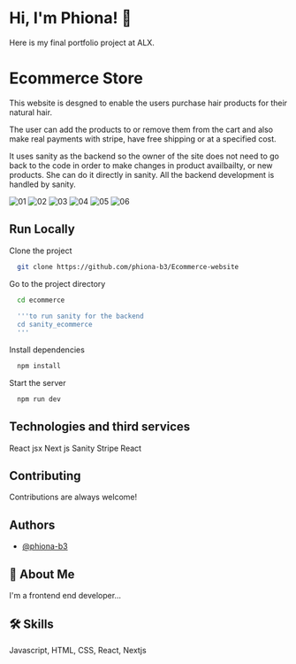 
# Hi, I'm Phiona! 👋
Here is my final portfolio project at ALX.

# Ecommerce Store

This website is desgned to enable the users purchase hair products for their natural hair.

The user can add the products to or remove them from the cart and also make real payments with stripe, have free shipping or at a specified cost.

It uses sanity as the backend so the owner of the site does not need to go back to the code in order to make changes in product availbailty, or new products. She can do it directly in sanity.
All the backend development is handled by sanity.

![01](https://user-images.githubusercontent.com/102053232/234337300-d3ebb194-0db9-4bef-a0dd-adba74ea3ba4.png)
![02](https://user-images.githubusercontent.com/102053232/234337335-9eab3ca2-92dc-48cd-a71b-3dfbcbc5452a.png)
![03](https://user-images.githubusercontent.com/102053232/234337387-38120e23-8ab2-4e15-9760-c44f60d75b0c.png)
![04](https://user-images.githubusercontent.com/102053232/234337457-69655de7-3480-4d5d-9dc7-2c19e07a386a.png)
![05](https://user-images.githubusercontent.com/102053232/234337520-ab078453-3167-4b96-a039-fb3e84c0cbb8.png)
![06](https://user-images.githubusercontent.com/102053232/234337768-9539bdc5-d76e-47f3-9190-ee78f22e2631.png)


## Run Locally

Clone the project

```bash
  git clone https://github.com/phiona-b3/Ecommerce-website
```

Go to the project directory

```bash
  cd ecommerce
  
  '''to run sanity for the backend
  cd sanity_ecommerce
  '''
```

Install dependencies

```bash
  npm install
```

Start the server

```bash
  npm run dev
```


## Technologies and third services
React jsx
Next js
Sanity
Stripe
React




## Contributing

Contributions are always welcome!


## Authors

- [@phiona-b3](https://www.github.com/phiona-b3)


## 🚀 About Me
I'm a frontend end developer...


## 🛠 Skills
Javascript, HTML, CSS, React, Nextjs

